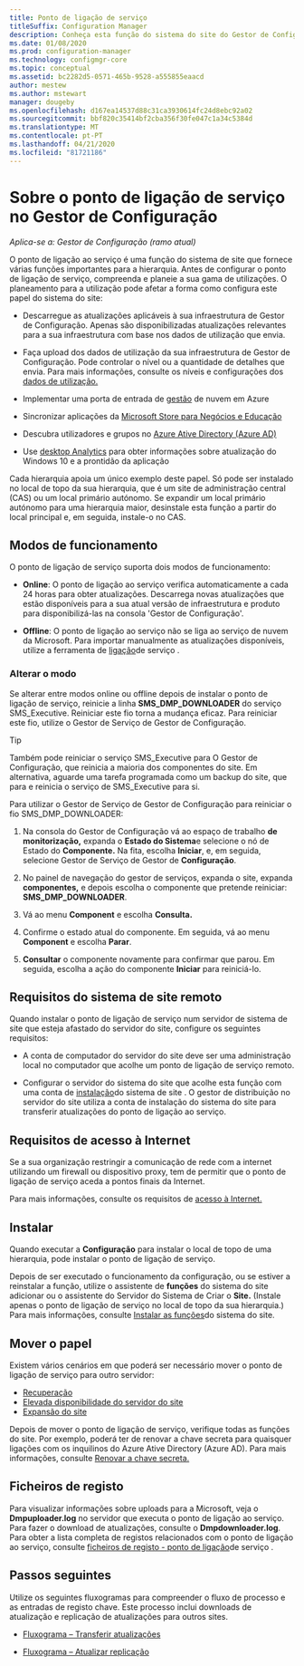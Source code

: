 ```yaml
---
title: Ponto de ligação de serviço
titleSuffix: Configuration Manager
description: Conheça esta função do sistema do site do Gestor de Configuração e compreenda e planeie a sua gama de utilizações.
ms.date: 01/08/2020
ms.prod: configuration-manager
ms.technology: configmgr-core
ms.topic: conceptual
ms.assetid: bc2282d5-0571-465b-9528-a555855eaacd
author: mestew
ms.author: mstewart
manager: dougeby
ms.openlocfilehash: d167ea14537d88c31ca3930614fc24d8ebc92a02
ms.sourcegitcommit: bbf820c35414bf2cba356f30fe047c1a34c5384d
ms.translationtype: MT
ms.contentlocale: pt-PT
ms.lasthandoff: 04/21/2020
ms.locfileid: "81721186"
---
```

# <a name="about-the-service-connection-point-in-configuration-manager"></a>Sobre o ponto de ligação de serviço no Gestor de Configuração

*Aplica-se a: Gestor de Configuração (ramo atual)*

O ponto de ligação ao serviço é uma função do sistema de site que fornece várias funções importantes para a hierarquia. Antes de configurar o ponto de ligação de serviço, compreenda e planeie a sua gama de utilizações. O planeamento para a utilização pode afetar a forma como configura este papel do sistema do site:

- Descarregue as atualizações aplicáveis à sua infraestrutura de Gestor de Configuração. Apenas são disponibilizadas atualizações relevantes para a sua infraestrutura com base nos dados de utilização que envia.

- Faça upload dos dados de utilização da sua infraestrutura de Gestor de Configuração. Pode controlar o nível ou a quantidade de detalhes que envia. Para mais informações, consulte os níveis e configurações dos [dados de utilização.](../install/setup-reference.md#bkmk_usage)

- Implementar uma porta de entrada de [gestão](../../../clients/manage/cmg/plan-cloud-management-gateway.md) de nuvem em Azure

- Sincronizar aplicações da [Microsoft Store para Negócios e Educação](../../../../apps/deploy-use/manage-apps-from-the-windows-store-for-business.md)

- Descubra utilizadores e grupos no [Azure Ative Directory (Azure AD)](about-discovery-methods.md#azureaddisc)

- Use [desktop Analytics](../../../../desktop-analytics/overview.md) para obter informações sobre atualização do Windows 10 e a prontidão da aplicação

Cada hierarquia apoia um único exemplo deste papel. Só pode ser instalado no local de topo da sua hierarquia, que é um site de administração central (CAS) ou um local primário autónomo. Se expandir um local primário autónomo para uma hierarquia maior, desinstale esta função a partir do local principal e, em seguida, instale-o no CAS.

## <a name="modes-of-operation"></a><a name="bkmk_modes"></a>Modos de funcionamento

O ponto de ligação de serviço suporta dois modos de funcionamento:

- **Online**: O ponto de ligação ao serviço verifica automaticamente a cada 24 horas para obter atualizações. Descarrega novas atualizações que estão disponíveis para a sua atual versão de infraestrutura e produto para disponibilizá-las na consola 'Gestor de Configuração'.

- **Offline**: O ponto de ligação ao serviço não se liga ao serviço de nuvem da Microsoft. Para importar manualmente as atualizações disponíveis, utilize a ferramenta de [ligação](../../manage/use-the-service-connection-tool.md)de serviço .

### <a name="change-mode"></a>Alterar o modo

Se alterar entre modos online ou offline depois de instalar o ponto de ligação de serviço, reinicie a linha **SMS_DMP_DOWNLOADER** do serviço SMS_Executive. Reiniciar este fio torna a mudança eficaz. Para reiniciar este fio, utilize o Gestor de Serviço de Gestor de Configuração.

> [!TIP]
> Também pode reiniciar o serviço SMS_Executive para O Gestor de Configuração, que reinicia a maioria dos componentes do site. Em alternativa, aguarde uma tarefa programada como um backup do site, que para e reinicia o serviço de SMS_Executive para si.

Para utilizar o Gestor de Serviço de Gestor de Configuração para reiniciar o fio SMS_DMP_DOWNLOADER:

1. Na consola do Gestor de Configuração vá ao espaço de trabalho **de monitorização,** expanda o **Estado do Sistema**e selecione o nó de Estado do **Componente.** Na fita, escolha **Iniciar**, e, em seguida, selecione Gestor de Serviço de Gestor de **Configuração**.

1. No painel de navegação do gestor de serviços, expanda o site, expanda **componentes,** e depois escolha o componente que pretende reiniciar: **SMS_DMP_DOWNLOADER**.

1. Vá ao menu **Component** e escolha **Consulta.**

1. Confirme o estado atual do componente. Em seguida, vá ao menu **Component** e escolha **Parar**.  

1. **Consultar** o componente novamente para confirmar que parou. Em seguida, escolha a ação do componente **Iniciar** para reiniciá-lo.

## <a name="remote-site-system-requirements"></a>Requisitos do sistema de site remoto

Quando instalar o ponto de ligação de serviço num servidor de sistema de site que esteja afastado do servidor do site, configure os seguintes requisitos:

- A conta de computador do servidor do site deve ser uma administração local no computador que acolhe um ponto de ligação de serviço remoto.

- Configurar o servidor do sistema do site que acolhe esta função com uma conta de [instalação](../../../plan-design/hierarchy/accounts.md#site-system-installation-account)do sistema de site . O gestor de distribuição no servidor do site utiliza a conta de instalação do sistema do site para transferir atualizações do ponto de ligação ao serviço.

## <a name="internet-access-requirements"></a><a name="bkmk_urls"></a>Requisitos de acesso à Internet

Se a sua organização restringir a comunicação de rede com a internet utilizando um firewall ou dispositivo proxy, tem de permitir que o ponto de ligação de serviço aceda a pontos finais da Internet.

Para mais informações, consulte os requisitos de [acesso à Internet.](../../../plan-design/network/internet-endpoints.md#bkmk_scp)

## <a name="install"></a>Instalar

Quando executar a **Configuração** para instalar o local de topo de uma hierarquia, pode instalar o ponto de ligação de serviço.

Depois de ser executado o funcionamento da configuração, ou se estiver a reinstalar a função, utilize o assistente de **funções** do sistema do site adicionar ou o assistente do Servidor do Sistema de Criar o **Site.** (Instale apenas o ponto de ligação de serviço no local de topo da sua hierarquia.) Para mais informações, consulte [Instalar as funções](install-site-system-roles.md)do sistema do site.

## <a name="move-the-role"></a><a name="bkmk_move"></a>Mover o papel

<!-- SCCMDocs#922 -->
Existem vários cenários em que poderá ser necessário mover o ponto de ligação de serviço para outro servidor:

- [Recuperação](../../manage/recover-sites.md)
- [Elevada disponibilidade do servidor do site](site-server-high-availability.md)
- [Expansão do site](../install/use-the-setup-wizard-to-install-sites.md#bkmk_expand)

Depois de mover o ponto de ligação de serviço, verifique todas as funções do site. Por exemplo, poderá ter de renovar a chave secreta para quaisquer ligações com os inquilinos do Azure Ative Directory (Azure AD). Para mais informações, consulte [Renovar a chave secreta.](azure-services-wizard.md#bkmk_renew)

## <a name="log-files"></a>Ficheiros de registo

Para visualizar informações sobre uploads para a Microsoft, veja o **Dmpuploader.log** no servidor que executa o ponto de ligação ao serviço. Para fazer o download de atualizações, consulte o **Dmpdownloader.log**. Para obter a lista completa de registos relacionados com o ponto de ligação ao serviço, consulte [ficheiros de registo - ponto de ligação](../../../plan-design/hierarchy/log-files.md#BKMK_WITLog)de serviço .

## <a name="next-steps"></a>Passos seguintes

Utilize os seguintes fluxogramas para compreender o fluxo de processo e as entradas de registo chave. Este processo inclui downloads de atualização e replicação de atualizações para outros sites.

- [Fluxograma – Transferir atualizações](../../manage/download-updates-flowchart.md)

- [Fluxograma – Atualizar replicação](../../manage/update-replication-flowchart.md)
